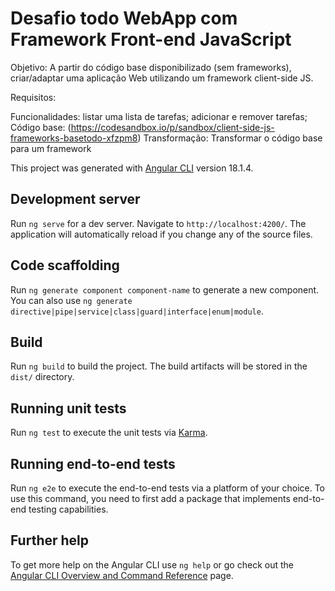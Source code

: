 # Desafio todo WebApp com Framework Front-end JavaScript 
Objetivo: A partir do código base disponibilizado (sem frameworks), criar/adaptar uma aplicação Web utilizando um framework client-side JS.

Requisitos:

Funcionalidades: listar uma lista de tarefas; adicionar e remover tarefas;
Código base: (https://codesandbox.io/p/sandbox/client-side-js-frameworks-basetodo-xfzpm8) 
Transformação: Transformar o código base para um framework 

This project was generated with [Angular CLI](https://github.com/angular/angular-cli) version 18.1.4.

## Development server

Run `ng serve` for a dev server. Navigate to `http://localhost:4200/`. The application will automatically reload if you change any of the source files.

## Code scaffolding

Run `ng generate component component-name` to generate a new component. You can also use `ng generate directive|pipe|service|class|guard|interface|enum|module`.

## Build

Run `ng build` to build the project. The build artifacts will be stored in the `dist/` directory.

## Running unit tests

Run `ng test` to execute the unit tests via [Karma](https://karma-runner.github.io).

## Running end-to-end tests

Run `ng e2e` to execute the end-to-end tests via a platform of your choice. To use this command, you need to first add a package that implements end-to-end testing capabilities.

## Further help

To get more help on the Angular CLI use `ng help` or go check out the [Angular CLI Overview and Command Reference](https://angular.dev/tools/cli) page.
